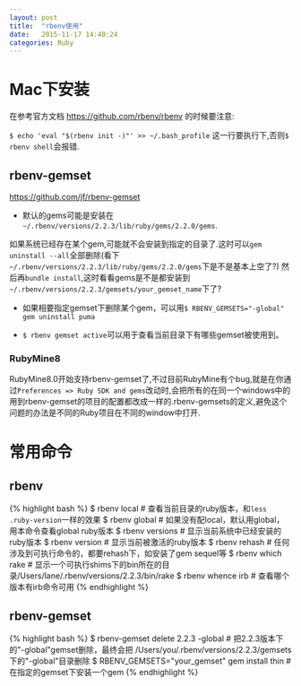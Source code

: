 ```yaml
---
layout: post
title:  "rbenv使用"
date:   2015-11-17 14:40:24
categories: Ruby
---
```

# Mac下安装
在参考官方文档 https://github.com/rbenv/rbenv 的时候要注意:

`$ echo 'eval "$(rbenv init -)"' >> ~/.bash_profile` 这一行要执行下,否则`$ rbenv shell`会报错.

## rbenv-gemset
https://github.com/jf/rbenv-gemset

* 默认的gems可能是安装在`~/.rbenv/versions/2.2.3/lib/ruby/gems/2.2.0/gems`.
 
如果系统已经存在某个gem,可能就不会安装到指定的目录了.这时可以`gem uninstall --all`全部删除(看下`~/.rbenv/versions/2.2.3/lib/ruby/gems/2.2.0/gems`下是不是基本上空了?)
然后再`bundle install`,这时看看gems是不是都安装到`~/.rbenv/versions/2.2.3/gemsets/your_gemset_name`下了?

* 如果相要指定gemset下删除某个gem，可以用`$ RBENV_GEMSETS="-global" gem uninstall puma`

* `$ rbenv gemset active`可以用于查看当前目录下有哪些gemset被使用到。

### RubyMine8
RubyMine8.0开始支持rbenv-gemset了,不过目前RubyMine有个bug,就是在你通过`Preferences => Ruby SDK and gems`改动时,会把所有的在同一个windows中的用到rbenv-gemset的项目的配置都改成一样的.rbenv-gemsets的定义,避免这个问题的办法是不同的Ruby项目在不同的window中打开.

# 常用命令
## rbenv
{% highlight bash %}
$ rbenv local # 查看当前目录的ruby版本，和`less .ruby-version`一样的效果
$ rbenv global # 如果没有配local，默认用global，用本命令查看global ruby版本
$ rbenv versions # 显示当前系统中已经安装的ruby版本
$ rbenv version # 显示当前被激活的ruby版本
$ rbenv rehash # 任何涉及到可执行命令的，都要rehash下，如安装了gem sequel等
$ rbenv which rake # 显示一个可执行shims下的bin所在的目录/Users/lane/.rbenv/versions/2.2.3/bin/rake
$ rbenv whence irb # 查看哪个版本有irb命令可用
{% endhighlight %}

## rbenv-gemset
{% highlight bash %}
$ rbenv-gemset delete 2.2.3 -global # 把2.2.3版本下的"-global"gemset删除，最终会把 /Users/you/.rbenv/versions/2.2.3/gemsets 下的"-global"目录删除
$ RBENV_GEMSETS="your_gemset" gem install thin # 在指定的gemset下安装一个gem
{% endhighlight %}
